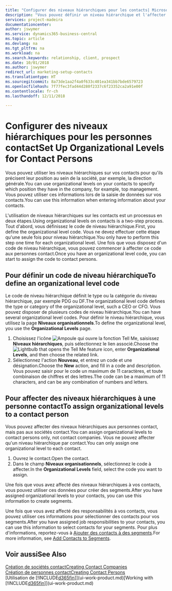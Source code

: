```yaml
---
title: "Configurer des niveaux hiérarchiques pour les contacts| Microsoft Docs"
description: "Vous pouvez définir un niveau hiérarchique et l'affecter à vos contacts pour indiquer leur position au sein de leur société, par exemple, la direction générale."
services: project-madeira
documentationcenter: 
author: jswymer
ms.service: dynamics365-business-central
ms.topic: article
ms.devlang: na
ms.tgt_pltfrm: na
ms.workload: na
ms.search.keywords: relationship, client, prospect
ms.date: 10/01/2018
ms.author: jswymer
redirect_url: marketing-setup-contacts
ms.translationtype: HT
ms.sourcegitcommit: 8a73de1aa2f4a0f633c401ea341bb7bde6579723
ms.openlocfilehash: 7f77fec3fad44d280f2337c6f23352ca2a91e00f
ms.contentlocale: fr-ch
ms.lasthandoff: 12/11/2018

---
```

# <a name="set-up-organizational-levels-for-contact-persons"></a><span data-ttu-id="2c057-103">Configurer des niveaux hiérarchiques pour les personnes contact</span><span class="sxs-lookup"><span data-stu-id="2c057-103">Set Up Organizational Levels for Contact Persons</span></span>
<span data-ttu-id="2c057-104">Vous pouvez utiliser les niveaux hiérarchiques sur vos contacts pour qu'ils précisent leur position au sein de la société, par exemple, la direction générale.</span><span class="sxs-lookup"><span data-stu-id="2c057-104">You can use organizational levels on your contacts to specify which position they have in the company, for example, top management.</span></span> <span data-ttu-id="2c057-105">Vous pouvez utiliser ces informations lors de la saisie de données sur vos contacts.</span><span class="sxs-lookup"><span data-stu-id="2c057-105">You can use this information when entering information about your contacts.</span></span>

<span data-ttu-id="2c057-106">L'utilisation de niveaux hiérarchiques sur les contacts est un processus en deux étapes.</span><span class="sxs-lookup"><span data-stu-id="2c057-106">Using organizational levels on contacts is a two-step process.</span></span> <span data-ttu-id="2c057-107">Tout d'abord, vous définissez le code de niveau hiérarchique.</span><span class="sxs-lookup"><span data-stu-id="2c057-107">First, you define the organizational level code.</span></span> <span data-ttu-id="2c057-108">Vous ne devez effectuer cette étape qu'une seule fois pour niveau hiérarchique.</span><span class="sxs-lookup"><span data-stu-id="2c057-108">You only have to perform this step one time for each organizational level.</span></span> <span data-ttu-id="2c057-109">Une fois que vous disposez d'un code de niveau hiérarchique, vous pouvez commencer à affecter ce code aux personnes contact.</span><span class="sxs-lookup"><span data-stu-id="2c057-109">Once you have an organizational level code, you can start to assign the code to contact persons.</span></span>

## <a name="to-define-an-organizational-level-code"></a><span data-ttu-id="2c057-110">Pour définir un code de niveau hiérarchique</span><span class="sxs-lookup"><span data-stu-id="2c057-110">To define an organizational level code</span></span>
<span data-ttu-id="2c057-111">Le code de niveau hiérarchique définit le type ou la catégorie du niveau hiérarchique, par exemple PDG ou DF.</span><span class="sxs-lookup"><span data-stu-id="2c057-111">The organizational level code defines the type or category of the organizational level, such a CEO  or CFO.</span></span> <span data-ttu-id="2c057-112">Vous pouvez disposer de plusieurs codes de niveau hiérarchique.</span><span class="sxs-lookup"><span data-stu-id="2c057-112">You can have several organizational level codes.</span></span> <span data-ttu-id="2c057-113">Pour définir le niveau hiérarchique, vous utilisez la page **Niveaux organisationnels**.</span><span class="sxs-lookup"><span data-stu-id="2c057-113">To define the organizational level, you use the **Organizational Levels** page.</span></span>

1. <span data-ttu-id="2c057-114">Choisissez l'icône ![Ampoule qui ouvre la fonction Tell Me](media/ui-search/search_small.png "Dites-moi ce que vous voulez faire"), saisissez **Niveaux hiérarchiques**, puis sélectionnez le lien associé.</span><span class="sxs-lookup"><span data-stu-id="2c057-114">Choose the ![Lightbulb that opens the Tell Me feature](media/ui-search/search_small.png "Tell me what you want to do") icon, enter **Organizational Levels**, and then choose the related link.</span></span>
2. <span data-ttu-id="2c057-115">Sélectionnez l'action **Nouveau**, et entrez un code et une désignation.</span><span class="sxs-lookup"><span data-stu-id="2c057-115">Choose the **New** action, and fill in a code and description.</span></span> <span data-ttu-id="2c057-116">Vous pouvez saisir pour le code un maximum de 11 caractères, et toute combinaison de chiffres et des lettres.</span><span class="sxs-lookup"><span data-stu-id="2c057-116">The code can be a maximum of 11 characters, and can be any combination of numbers and letters.</span></span>

## <a name="to-assign-organizational-levels-to-a-contact-person"></a><span data-ttu-id="2c057-117">Pour affecter des niveaux hiérarchiques à une personne contact</span><span class="sxs-lookup"><span data-stu-id="2c057-117">To assign organizational levels to a contact person</span></span>
<span data-ttu-id="2c057-118">Vous pouvez affecter des niveaux hiérarchiques aux personnes contact, mais pas aux sociétés contact.</span><span class="sxs-lookup"><span data-stu-id="2c057-118">You can assign organizational levels to contact persons only, not contact companies.</span></span> <span data-ttu-id="2c057-119">Vous ne pouvez affecter qu'un niveau hiérarchique par contact.</span><span class="sxs-lookup"><span data-stu-id="2c057-119">You can only assign one organizational level to each contact.</span></span>

1. <span data-ttu-id="2c057-120">Ouvrez le contact.</span><span class="sxs-lookup"><span data-stu-id="2c057-120">Open the contact.</span></span>
2. <span data-ttu-id="2c057-121">Dans le champ **Niveaux organisationnels**, sélectionnez le code à affecter.</span><span class="sxs-lookup"><span data-stu-id="2c057-121">In the **Organizational Levels** field, select the code you want to assign.</span></span>

<span data-ttu-id="2c057-122">Une fois que vous avez affecté des niveaux hiérarchiques à vos contacts, vous pouvez utiliser ces données pour créer des segments.</span><span class="sxs-lookup"><span data-stu-id="2c057-122">After you have assigned organizational levels to your contacts, you can use this information to create segments.</span></span>

<span data-ttu-id="2c057-123">Une fois que vous avez affecté des responsabilités à vos contacts, vous pouvez utiliser ces informations pour sélectionner des contacts pour vos segments.</span><span class="sxs-lookup"><span data-stu-id="2c057-123">After you have assigned job responsibilities to your contacts, you can use this information to select contacts for your segments.</span></span> <span data-ttu-id="2c057-124">Pour plus d'informations, reportez-vous à [Ajouter des contacts à des segments](marketing-add-contact-segment.md).</span><span class="sxs-lookup"><span data-stu-id="2c057-124">For more information, see [Add Contacts to Segments](marketing-add-contact-segment.md).</span></span>

## <a name="see-also"></a><span data-ttu-id="2c057-125">Voir aussi</span><span class="sxs-lookup"><span data-stu-id="2c057-125">See Also</span></span>
[<span data-ttu-id="2c057-126">Création de sociétés contact</span><span class="sxs-lookup"><span data-stu-id="2c057-126">Creating Contact Companies</span></span>](marketing-create-contact-companies.md)  
[<span data-ttu-id="2c057-127">Création de personnes contact</span><span class="sxs-lookup"><span data-stu-id="2c057-127">Creating Contact Persons</span></span>](marketing-create-contact-persons.md)  
<span data-ttu-id="2c057-128">[Utilisation de [!INCLUDE[d365fin](includes/d365fin_md.md)]](ui-work-product.md)</span><span class="sxs-lookup"><span data-stu-id="2c057-128">[Working with [!INCLUDE[d365fin](includes/d365fin_md.md)]](ui-work-product.md)</span></span>  

